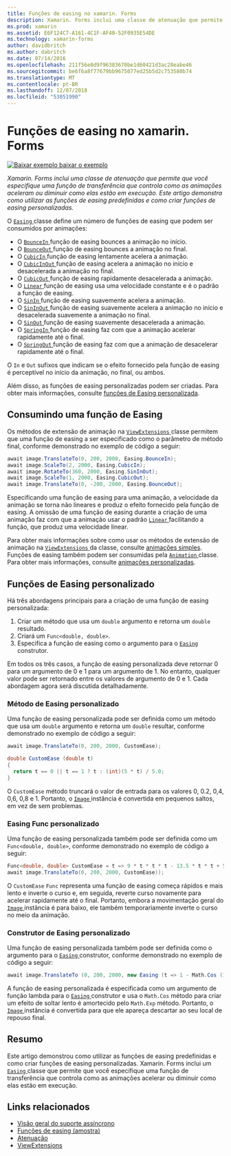 ```yaml
---
title: Funções de easing no xamarin. Forms
description: Xamarin. Forms inclui uma classe de atenuação que permite que você especifique uma função de transferência que controla como as animações aceleram ou diminuir como elas estão em execução. Este artigo demonstra como utilizar as funções de easing predefinidas e como criar funções de easing personalizadas.
ms.prod: xamarin
ms.assetid: E6F124C7-A161-4C1F-AF40-52F0935E54DE
ms.technology: xamarin-forms
author: davidbritch
ms.author: dabritch
ms.date: 07/14/2016
ms.openlocfilehash: 211f56e0d9f96383670be1d60421d3ac28eabe46
ms.sourcegitcommit: be6f6a8f77679bb9675077ed25b5d2c753580b74
ms.translationtype: MT
ms.contentlocale: pt-BR
ms.lasthandoff: 12/07/2018
ms.locfileid: "53051990"
---
```

# <a name="easing-functions-in-xamarinforms"></a>Funções de easing no xamarin. Forms

[![Baixar exemplo](~/media/shared/download.png) baixar o exemplo](https://developer.xamarin.com/samples/xamarin-forms/userinterface/animation/easing/)

_Xamarin. Forms inclui uma classe de atenuação que permite que você especifique uma função de transferência que controla como as animações aceleram ou diminuir como elas estão em execução. Este artigo demonstra como utilizar as funções de easing predefinidas e como criar funções de easing personalizadas._


O [ `Easing` ](xref:Xamarin.Forms.Easing) classe define um número de funções de easing que podem ser consumidos por animações:

- O [ `BounceIn` ](xref:Xamarin.Forms.Easing.BounceIn) função de easing bounces a animação no início.
- O [ `BounceOut` ](xref:Xamarin.Forms.Easing.BounceOut) função de easing bounces a animação no final.
- O [ `CubicIn` ](xref:Xamarin.Forms.Easing.CubicIn) função de easing lentamente acelera a animação.
- O [ `CubicInOut` ](xref:Xamarin.Forms.Easing.CubicInOut) função de easing acelera a animação no início e desacelerada a animação no final.
- O [ `CubicOut` ](xref:Xamarin.Forms.Easing.CubicOut) função de easing rapidamente desacelerada a animação.
- O [ `Linear` ](xref:Xamarin.Forms.Easing.Linear) função de easing usa uma velocidade constante e é o padrão a função de easing.
- O [ `SinIn` ](xref:Xamarin.Forms.Easing.SinIn) função de easing suavemente acelera a animação.
- O [ `SinInOut` ](xref:Xamarin.Forms.Easing.SinInOut) função de easing suavemente acelera a animação no início e desacelerada suavemente a animação no final.
- O [ `SinOut` ](xref:Xamarin.Forms.Easing.SinOut) função de easing suavemente desacelerada a animação.
- O [ `SpringIn` ](xref:Xamarin.Forms.Easing.SpringIn) função de easing faz com que a animação acelerar rapidamente até o final.
- O [ `SpringOut` ](xref:Xamarin.Forms.Easing.SpringOut) função de easing faz com que a animação de desacelerar rapidamente até o final.

O `In` e `Out` sufixos que indicam se o efeito fornecido pela função de easing é perceptível no início da animação, no final, ou ambos.

Além disso, as funções de easing personalizadas podem ser criadas. Para obter mais informações, consulte [funções de Easing personalizada](#customeasing).

## <a name="consuming-an-easing-function"></a>Consumindo uma função de Easing

Os métodos de extensão de animação na [ `ViewExtensions` ](xref:Xamarin.Forms.ViewExtensions) classe permitem que uma função de easing a ser especificado como o parâmetro de método final, conforme demonstrado no exemplo de código a seguir:

```csharp
await image.TranslateTo(0, 200, 2000, Easing.BounceIn);
await image.ScaleTo(2, 2000, Easing.CubicIn);
await image.RotateTo(360, 2000, Easing.SinInOut);
await image.ScaleTo(1, 2000, Easing.CubicOut);
await image.TranslateTo(0, -200, 2000, Easing.BounceOut);
```

Especificando uma função de easing para uma animação, a velocidade da animação se torna não lineares e produz o efeito fornecido pela função de easing. A omissão de uma função de easing durante a criação de uma animação faz com que a animação usar o padrão [ `Linear` ](xref:Xamarin.Forms.Easing.Linear) facilitando a função, que produz uma velocidade linear.

Para obter mais informações sobre como usar os métodos de extensão de animação na [ `ViewExtensions` ](xref:Xamarin.Forms.ViewExtensions) da classe, consulte [animações simples](~/xamarin-forms/user-interface/animation/simple.md). Funções de easing também podem ser consumidas pela [ `Animation` ](xref:Xamarin.Forms.Animation) classe. Para obter mais informações, consulte [animações personalizadas](~/xamarin-forms/user-interface/animation/custom.md).

<a name="customeasing" />

## <a name="custom-easing-functions"></a>Funções de Easing personalizado

Há três abordagens principais para a criação de uma função de easing personalizada:

1. Criar um método que usa um `double` argumento e retorna um `double` resultado.
1. Criará um `Func<double, double>`.
1. Especifica a função de easing como o argumento para o [ `Easing` ](xref:Xamarin.Forms.Easing) construtor.

Em todos os três casos, a função de easing personalizada deve retornar 0 para um argumento de 0 e 1 para um argumento de 1. No entanto, qualquer valor pode ser retornado entre os valores de argumento de 0 e 1. Cada abordagem agora será discutida detalhadamente.

### <a name="custom-easing-method"></a>Método de Easing personalizado

Uma função de easing personalizada pode ser definida como um método que usa um `double` argumento e retorna um `double` resultar, conforme demonstrado no exemplo de código a seguir:

```csharp
await image.TranslateTo(0, 200, 2000, CustomEase);

double CustomEase (double t)
{
  return t == 0 || t == 1 ? t : (int)(5 * t) / 5.0;
}
```

O `CustomEase` método truncará o valor de entrada para os valores 0, 0.2, 0,4, 0,6, 0,8 e 1. Portanto, o [ `Image` ](xref:Xamarin.Forms.Image) instância é convertida em pequenos saltos, em vez de sem problemas.

### <a name="custom-easing-func"></a>Easing Func personalizado

Uma função de easing personalizada também pode ser definida como um `Func<double, double>`, conforme demonstrado no exemplo de código a seguir:

```csharp
Func<double, double> CustomEase = t => 9 * t * t * t - 13.5 * t * t + 5.5 * t;
await image.TranslateTo(0, 200, 2000, CustomEase));
```

O `CustomEase` `Func` representa uma função de easing começa rápidos e mais lento e inverte o curso e, em seguida, reverte curso novamente para acelerar rapidamente até o final. Portanto, embora a movimentação geral do [ `Image` ](xref:Xamarin.Forms.Image) instância é para baixo, ele também temporariamente inverte o curso no meio da animação.

### <a name="custom-easing-constructor"></a>Construtor de Easing personalizado

Uma função de easing personalizada também pode ser definida como o argumento para o [ `Easing` ](xref:Xamarin.Forms.Easing) construtor, conforme demonstrado no exemplo de código a seguir:

```csharp
await image.TranslateTo (0, 200, 2000, new Easing (t => 1 - Math.Cos (10 * Math.PI * t) * Math.Exp (-5 * t)));
```

A função de easing personalizada é especificada como um argumento de função lambda para o [ `Easing` ](xref:Xamarin.Forms.Easing) construtor e usa o `Math.Cos` método para criar um efeito de soltar lento é amortecido pelo `Math.Exp` método. Portanto, o [ `Image` ](xref:Xamarin.Forms.Image) instância é convertida para que ele apareça descartar ao seu local de repouso final.

## <a name="summary"></a>Resumo

Este artigo demonstrou como utilizar as funções de easing predefinidas e como criar funções de easing personalizadas. Xamarin. Forms inclui um [ `Easing` ](xref:Xamarin.Forms.Easing) classe que permite que você especifique uma função de transferência que controla como as animações acelerar ou diminuir como elas estão em execução.



## <a name="related-links"></a>Links relacionados

- [Visão geral do suporte assíncrono](~/cross-platform/platform/async.md)
- [Funções de easing (amostra)](https://developer.xamarin.com/samples/xamarin-forms/userinterface/animation/easing/)
- [Atenuação](xref:Xamarin.Forms.Easing)
- [ViewExtensions](xref:Xamarin.Forms.ViewExtensions)

